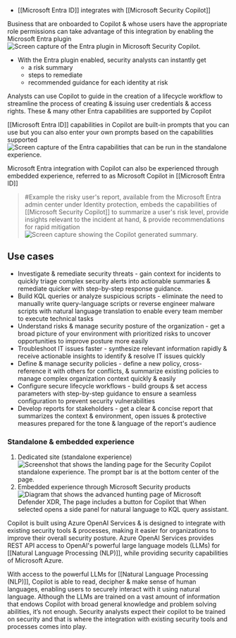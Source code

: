 - [[Microsoft Entra ID]] integrates with [[Microsoft Security Copilot]]

Business that are onboarded to Copilot & whose users have the appropriate role permissions can take advantage of this integration by enabling the Microsoft Entra plugin
![Screen capture of the Entra plugin in Microsoft Security Copilot.](https://learn.microsoft.com/en-us/training/wwl-sci/describe-identity-protection-governance-capabilities/media/entra-plugin.png)
- With the Entra plugin enabled, security analysts can instantly get 
	- a risk summary
	- steps to remediate
	- recommended guidance for each identity at risk

Analysts can use Copilot to guide in the creation of a lifecycle workflow to streamline the process of creating & issuing user credentials & access rights. These & many other Entra capabilities are supported by Copilot

[[Microsoft Entra ID]] capabilities in Copilot are built-in prompts that you can use but you can also enter your own prompts based on the capabilities supported![Screen capture of the Entra capabilities that can be run in the standalone experience.](https://learn.microsoft.com/en-us/training/wwl-sci/describe-identity-protection-governance-capabilities/media/entra-skills.png)

Microsoft Entra integration with Copilot can also be experienced through embedded experience, referred to as Microsoft Copilot in [[Microsoft Entra ID]]

> #Example the risky user's report, available from the Microsoft Entra admin center under Identity protection, embeds the capabilities of [[Microsoft Security Copilot]] to summarize a user's risk level, provide insights relevant to the incident at hand, & provide recommendations for rapid mitigation
![Screen capture showing the Copilot generated summary.](https://learn.microsoft.com/en-us/training/wwl-sci/describe-identity-protection-governance-capabilities/media/entra-risky-users-summarize-v2.png)
## Use cases
- Investigate & remediate security threats - gain context for incidents to quickly triage complex security alerts into actionable summaries & remediate quicker with step-by-step response guidance.
- Build KQL queries or analyze suspicious scripts - eliminate the need to manually write query-language scripts or reverse engineer malware scripts with natural language translation to enable every team member to execute technical tasks
- Understand risks & manage security posture of the organization - get a broad picture of your environment with prioritized risks to uncover opportunities to improve posture more easily
- Troubleshoot IT issues faster - synthesize relevant information rapidly & receive actionable insights to identify & resolve IT issues quickly
- Define & manage security policies - define a new policy, cross-reference it with others for conflicts, & summarize existing policies to manage complex organization context quickly & easily
- Configure secure lifecycle workflows - build groups & set access parameters with step-by-step guidance to ensure a seamless configuration to prevent security vulnerabilities
- Develop reports for stakeholders - get a clear & concise report that summarizes the context & environment, open issues & protective measures prepared for the tone & language of the report's audience
### Standalone & embedded experience
1. Dedicated site (standalone experience)![Screenshot that shows the landing page for the Security Copilot standalone experience. The prompt bar is at the bottom center of the page.](https://learn.microsoft.com/en-us/training/wwl-sci/security-copilot-getting-started/media/copilot-landing-page-prompt-bar.png)
2. Embedded experience through Microsoft Security products![Diagram that shows the advanced hunting page of Microsoft Defender XDR, The page includes a button for Copilot that When selected opens a side panel for natural language to KQL query assistant.](https://learn.microsoft.com/en-us/training/wwl-sci/security-copilot-getting-started/media/security-copilot-embedded-m365-xdr-v3.png)

Copilot is built using Azure OpenAI Services & is designed to integrate with existing security tools & processes, making it easier for organizations to improve their overall security posture. Azure OpenAI Services provides REST API access to OpenAI's powerful large language models (LLMs) for [[Natural Language Processing (NLP)]], while providing security capabilities of Microsoft Azure.

With access to the powerful LLMs for [[Natural Language Processing (NLP)]], Copilot is able to read, decipher & make sense of human languages, enabling users to securely interact with it using natural language. Although the LLMs are trained on a vast amount of information that endows Copilot with broad general knowledge and problem solving abilities, it’s not enough. Security analysts expect their copilot to be trained on security and that is where the integration with existing security tools and processes comes into play.

